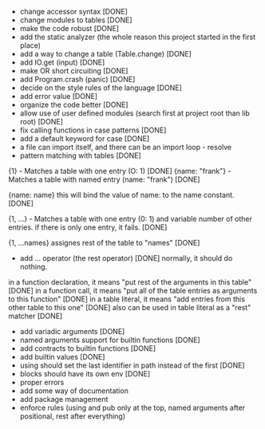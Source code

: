 - change accessor syntax [DONE]
- change modules to tables [DONE]
- make the code robust [DONE]
- add the static analyzer (the whole reason this project started in the first place)
- add a way to change a table (Table.change) [DONE]
- add IO.get (input) [DONE]
- make OR short circuiting [DONE]
- add Program.crash (panic) [DONE]
- decide on the style rules of the language [DONE]
- add error value [DONE]
- organize the code better [DONE]
- allow use of user defined modules (search first at project root than lib root) [DONE]
- fix calling functions in case patterns [DONE]
- add a default keyword for case [DONE]
- a file can import itself, and there can be an import loop - resolve
- pattern matching with tables [DONE]

{1} - Matches a table with one entry (O: 1) [DONE]
{name: "frank"} - Matches a table with named entry (name: "frank") [DONE]

{name: name}
this will bind the value of name: to the name constant. [DONE]

{1, ...} - Matches a table with one entry (0: 1) and variable number of other entries. if there is only one entry, it fails. [DONE]

{1, ...names}
assignes rest of the table to "names" [DONE]
- add ... operator (the rest operator) [DONE]
normally, it should do nothing.

in a function declaration, it means "put rest of the arguments in this table" [DONE]
in a function call, it means "put all of the table entries as arguments to this function" [DONE]
in a table literal, it means "add entries from this other table to this one" [DONE]
also can be used in table literal as a "rest" matcher [DONE]


- add variadic arguments [DONE]
- named arguments support for builtin functions [DONE]
- add contracts to builtin functions [DONE]
- add builtin values [DONE]
- using should set the last identifier in path instead of the first [DONE]
- blocks should have its  own env [DONE]
- proper errors
- add some way of documentation
- add package management
- enforce rules (using and pub only at the top, named arguments after positional, rest after everything)